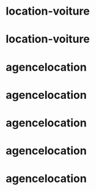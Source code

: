 # location-voiture
# location-voiture
# agencelocation
# agencelocation
# agencelocation
# agencelocation
# agencelocation
